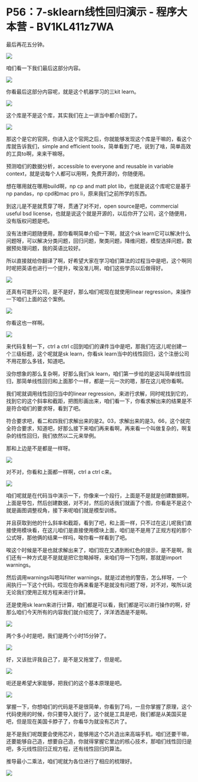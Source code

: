 # P56：7-sklearn线性回归演示 - 程序大本营 - BV1KL411z7WA

最后再花五分钟。

![](img/062874503bf923233087cc361ab28ade_1.png)

咱们看一下我们最后这部分内容。

![](img/062874503bf923233087cc361ab28ade_3.png)

你看最后这部分内容呢，就是这个机器学习的三kit learn。

![](img/062874503bf923233087cc361ab28ade_5.png)

这个库是不是这个库，其实我们在上一讲当中都介绍到了。

![](img/062874503bf923233087cc361ab28ade_7.png)

那这个是它的官网，你进入这个官网之后，你就能够发现这个库是干嘛的，看这个库就告诉我们，simple and efficient tools，简单看到了吧，说到了啥，简单高效的工具to啊，来来干嘛呀。

预测咱们的数据分析，accessible to everyone and reusable in variable context，就是说每个人都可以用啊，免费开源的，你随便用。

想在哪用就在哪用build啊，np cp and matt plot lib，也就是说这个库呢它是基于np pandas，np cpd和mac pro li，原来我们之前所学的东西。

到这儿是不是就贯穿了呀，贯通了对不对，open source是吧，commercial useful bsd license，也就是说这个就是开源的，以后你开了公司，这个随便用，没有版权问题是吧。

没有法律问题随便用，那你看啊简单介绍一下啊，就这个sk learn它可以解决什么问题呀，可以解决分类问题，回归问题，聚类问题，降维问题，模型选择问题，数据预处理问题，我的英语比较好。

所以直接就给你翻译了啊，好希望大家在学习咱们算法的过程当中是吧，这个啊同时呢把英语也进行一个提升，唉没准儿啊，咱们这些学员以后做得好。



![](img/062874503bf923233087cc361ab28ade_9.png)

还真有可能开公司，是不是好，那么咱们呢现在就使用linear regression，来操作一下咱们上面的这个案例。



![](img/062874503bf923233087cc361ab28ade_11.png)

你看这也一样啊。

![](img/062874503bf923233087cc361ab28ade_13.png)

来代码复制一下，ctrl a ctrl c回到咱们的课件当中是吧，那我们在这儿呢创建一个三级标题，这个呢就是sk learn，你看sk learn当中的线性回归，这个注册公司不用花那么多钱，知道吧。

没你想象的那么复杂啊，好那么我们sk learn，咱们第一步给的是这叫简单线性回归，那简单线性回归和上面那个一样，都是一元一次的嗯，那在这儿呢你看啊。

我们呢就调用线性回归当中的linear regression，来进行求解，同时呢找到它的，找到它的这个斜率和截距，把图形画出来，咱们看一下，你看求解出来的结果是不是符合咱们的要求呀，看到了吧。

符合要求吧，看二和四我们求解出来的是2。03，求解出来的是3。66，这个就完全符合要求，知道吧，好那么接下来咱们再来看啊，再来看一个叫做复杂的，啊复杂的线性回归，我们依然以二元来举例。

那和上边是不是都是一样呀。

![](img/062874503bf923233087cc361ab28ade_15.png)

对不对，你看和上面都一样啊，ctrl a ctrl c来。

![](img/062874503bf923233087cc361ab28ade_17.png)

咱们呢就是在代码当中演示一下，你像来一个段行，上面是不是就是创建数据啊，上面是导包，然后创建数据，对不对，然后的话我们就画了个图，你看是不是这个就是画图调整视角，接下来呢咱们就是模型训练。

并且获取到他的什么斜率和截距，看到了吧，和上面一样，只不过在这儿呢我们直接使用模块看，在这儿咱们是直接使用模块上面，咱们是不是用了正规方程的那个公式呀，那他俩的结果一样吗，唉你看一样看到了吧。

唉这个时候是不是也就求解出来了，咱们现在又遇到粉红色的提示，是不是啊，我们还有一种方式是不是就是把它忽略掉呀，来咱们导一下包啊，那就是import warnings。

然后调用warnings叫嗯叫filter warnings，就是过滤他的警告，怎么样呀，一个闹执行一下这个代码，哎现在你再来看是不是就没有问题了呀，对不对，唉所以说无论我们使用正规方程来进行计算。

还是使用sk learn来进行计算，咱们都是可以看，我们都是可以进行操作的啊，好那么咱们今天所有的内容我们就介绍完了，洋洋洒洒是不是啊。



![](img/062874503bf923233087cc361ab28ade_19.png)

两个多小时是吧，我们是两个小时15分钟了。

![](img/062874503bf923233087cc361ab28ade_21.png)

好，又该批评我自己了，是不是又拖堂了，但是呢。

![](img/062874503bf923233087cc361ab28ade_23.png)

呃还是希望大家能够，把我们的这个基本原理是吧。

![](img/062874503bf923233087cc361ab28ade_25.png)

掌握一下，你想咱们的代码是不是很简单，你看到了吗，一旦你掌握了原理，这个代码使用的时候，你只要导入就行了，这个就是工具是吧，我们都是从美国买是吧，但是现在美国卡脖子了，你看华为就没有芯片了。

是不是我们呢既要会使用芯片，能够用这个芯片造出来高端手机，咱们还要干嘛，还要能够自己造，想要自己造，你就得掌握它里边的核心技术，那咱们线性回归是吧，多元线性回归正规方程，还有线性回归的算法。

推导最小二乘法，咱们呢就为各位进行了相应的梳理好。

![](img/062874503bf923233087cc361ab28ade_27.png)